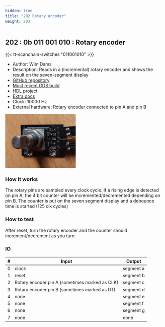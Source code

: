```yaml
---
hidden: true
title: "202 Rotary encoder"
weight: 203
---
```


## 202 : 0b 011 001 010 : Rotary encoder

{{< tt-scanchain-switches "011001010" >}}

* Author: Wim Dams
* Description: Reads in a (incremental) rotary encoder and shows the result on the seven-segment display
* [GitHub repository](https://github.com/wimdams/tt02-rotary-encoder)
* [Most recent GDS build](https://github.com/wimdams/tt02-rotary-encoder/actions/runs/3597409394)
* HDL project
* [Extra docs]()
* Clock: 10000 Hz
* External hardware: Rotary encoder connected to pin A and pin B

![picture](images/rotary_encoder.png)

### How it works

The rotary pins are sampled every clock cycle. If a rising edge is detected on pin A, the 4 bit counter will be incremented/decremented depending on pin B. The counter is put on the seven segment display and a debounce time is started (125 clk cycles) 

### How to test

After reset, turn the rotary encoder and the counter should increment/decrement as you turn

### IO

| # | Input        | Output       |
|---|--------------|--------------|
| 0 | clock  | segment a |
| 1 | reset  | segment b |
| 2 | Rotary encoder pin A (sometimes marked as CLK)  | segment c |
| 3 | Rotary encoder pin B (sometimes marked as DT)  | segment d |
| 4 | none  | segment e |
| 5 | none  | segment f |
| 6 | none  | segment g |
| 7 | none  | none |
